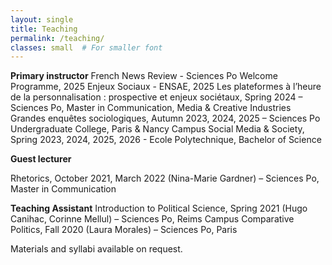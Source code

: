 ```yaml
---
layout: single
title: Teaching
permalink: /teaching/
classes: small  # For smaller font
---
```


**Primary instructor**
French News Review - Sciences Po Welcome Programme, 2025
Enjeux Sociaux - ENSAE, 2025
Les plateformes à l’heure de la personnalisation : prospective et enjeux sociétaux, Spring 2024 – Sciences Po, Master in Communication, Media & Creative Industries
Grandes enquêtes sociologiques, Autumn 2023, 2024, 2025 – Sciences Po Undergraduate College, Paris & Nancy Campus
Social Media & Society, Spring 2023, 2024, 2025, 2026 - Ecole Polytechnique, Bachelor of Science

**Guest lecturer**

Rhetorics, October 2021, March 2022 (Nina-Marie Gardner) – Sciences Po, Master in Communication

**Teaching Assistant**
Introduction to Political Science, Spring 2021 (Hugo Canihac, Corinne Mellul) – Sciences Po, Reims Campus
Comparative Politics, Fall 2020 (Laura Morales) – Sciences Po, Paris

Materials and syllabi available on request.
